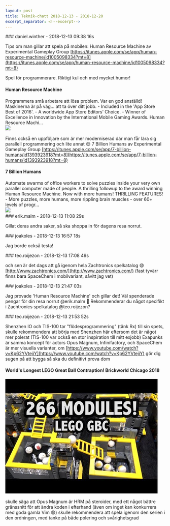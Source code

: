 ```yaml
---
layout: post
title: Teknik-chatt 2018-12-13 - 2018-12-20
excerpt_separator: <!--excerpt-->
---
```

<section class="message" markdown="1">
### daniel.winther - 2018-12-13 09:38 16s

Tips om man gillar att spela på mobilen:
Human Resource Machine av Experimental Gameplay Group [https://itunes.apple.com/se/app/human-resource-machine/id1005098334?mt=8](https://itunes.apple.com/se/app/human-resource-machine/id1005098334?mt=8)

Spel för programmerare. Riktigt kul och med mycket humor!

<div class="attachment"><h4>‎Human Resource Machine</h4><div class="text">‎Programmera små arbetare att lösa problem. Var en god anställd! Maskinerna är på väg... att ta över ditt jobb. - Included in the 'App Store Best of 2016'. - A worldwide App Store Editors’ Choice. - Winner of Excellence in Innovation by the International Mobile Gaming Awards. Human Resource Machi…</div>
<a href="https://itunes.apple.com/se/app/human-resource-machine/id1005098334?mt=8"><img src="https://is3-ssl.mzstatic.com/image/thumb/Purple118/v4/88/58/09/88580947-c083-aace-cedd-6e4ed70871ab/AppIcon-0-1x_U007emarketing-0-85-220-7.png/1200x630wa.png" fallback="‎Human Resource Machine"/></a></div>
    
Finns också en uppföljare som är mer moderniserad där man får lära sig parallell programmering och lite annat 😊
7 Billion Humans av Experimental Gameplay Group [https://itunes.apple.com/se/app/7-billion-humans/id1393923918?mt=8](https://itunes.apple.com/se/app/7-billion-humans/id1393923918?mt=8)

<div class="attachment"><h4>‎7 Billion Humans</h4><div class="text">‎Automate swarms of office workers to solve puzzles inside your very own parallel computer made of people. A thrilling followup to the award winning Human Resource Machine. Now with more humans! THRILLING FEATURES! - More puzzles, more humans, more rippling brain muscles - over 60+ levels of progr…</div>
<a href="https://itunes.apple.com/se/app/7-billion-humans/id1393923918?mt=8"><img src="https://is4-ssl.mzstatic.com/image/thumb/Purple118/v4/b2/55/9c/b2559c17-4554-c833-845c-2505bc91b987/AppIcon-0-1x_U007emarketing-0-0-GLES2_U002c0-512MB-sRGB-0-0-0-85-220-0-0-0-7.png/1200x630wa.png" fallback="‎7 Billion Humans"/></a></div>
    
</section>
<section class="message" markdown="1">
### erik.malm - 2018-12-13 11:08 29s

Gillat deras andra saker, så ska shoppa in för dagens resa norrut.
</section>
<section class="message" markdown="1">
### joakoles - 2018-12-13 16:57 18s

Jag borde också testa!
</section>
<section class="message" markdown="1">
### teo.roijezon - 2018-12-13 17:08 49s

och sen är det dags att gå igenom hela Zachtronics spelkatalog 😄
[http://www.zachtronics.com/](http://www.zachtronics.com/)
(fast tyvärr finns bara SpaceChem i mobilvariant, såvitt jag vet)
</section>
<section class="message" markdown="1">
### joakoles - 2018-12-13 21:47 03s

Jag provade 'Human Resource Machine' och gillar det! Väl spenderade pengar för din resa norrut @erik.malm 🙂
Rekommenderar du något specifikt i Zachtronics spelkatalog @teo.roijezon?
</section>
<section class="message" markdown="1">
### teo.roijezon - 2018-12-13 21:53 52s

Shenzhen IO och TIS-100 tar "flödesprogrammering" (tänk Rx) till sin spets, skulle rekommendera att börja med Shenzhen här eftersom det är något mer polerat
(TIS-100 var också en stor inspiration till mitt exjobb)
Exapunks är samma koncept för actors
Opus Magnum, Infinifactory, och SpaceChem är mer visuella varianter, om [https://www.youtube.com/watch?v=Kp62YVtejiY](https://www.youtube.com/watch?v=Kp62YVtejiY) gör dig sugen på att bygga så ska du definitivt prova dom

<div class="attachment"><h4>World's Longest LEGO Great Ball Contraption! Brickworld Chicago 2018</h4><div class="text"></div>
<a href="https://www.youtube.com/watch?v=Kp62YVtejiY"><div class="linkdiv"><img src="/assets/blogAssets/World's Longest LEGO Great Ball Contraption! Brickworld Chicago 2018" fallback="World's Longest LEGO Great Ball Contraption! Brickworld Chicago 2018"/></div></a></div>
    
skulle säga att Opus Magnum är HRM på steroider, med ett något bättre gränssnitt för att ändra koden i efterhand
(även om inget kan konkurrera med goda gamla Vim 😄)
skulle rekommendera att spela igenom den serien i den ordningen, med tanke på både polering och svårighetsgrad

<!--excerpt-->
</section>